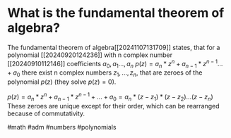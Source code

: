 # What is the fundamental theorem of algebra?
The fundamental theorem of algebra[[20241107131709]] states, that for a polynomial [[20240920124236]] with n complex number [[20240910112146]] coefficients $a_0,a_1...,a_n$ 
$p(z)=a_n*z^n+a_{n-1}*z^{n-1}...+a_0$ there exist n complex numbers $z_1,...,z_n$, that are zeroes of the 
polynomial $p(z)$ (they solve $p(z)=0$).

$p(z)=a_n*z^n+a_{n-1}*z^{n-1}+...+a_0=a_n*(z-z_1)*(z-z_2)...(z-z_n)$
These zeroes are unique except for their order, which can be rearranged because of commutativity.

#math #adm #numbers #polynomials
